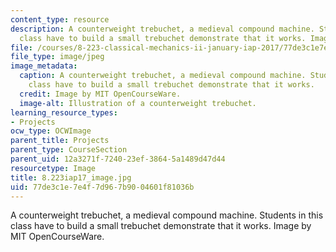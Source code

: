 ```yaml
---
content_type: resource
description: A counterweight trebuchet, a medieval compound machine. Students in this
  class have to build a small trebuchet demonstrate that it works. Image by MIT OpenCourseWare.
file: /courses/8-223-classical-mechanics-ii-january-iap-2017/77de3c1e7e4f7d967b9004601f81036b_8.223iap17_image.jpg
file_type: image/jpeg
image_metadata:
  caption: A counterweight trebuchet, a medieval compound machine. Students in this
    class have to build a small trebuchet demonstrate that it works.
  credit: Image by MIT OpenCourseWare.
  image-alt: Illustration of a counterweight trebuchet.
learning_resource_types:
- Projects
ocw_type: OCWImage
parent_title: Projects
parent_type: CourseSection
parent_uid: 12a3271f-7240-23ef-3864-5a1489d47d44
resourcetype: Image
title: 8.223iap17_image.jpg
uid: 77de3c1e-7e4f-7d96-7b90-04601f81036b
---
```

A counterweight trebuchet, a medieval compound machine. Students in this class have to build a small trebuchet demonstrate that it works. Image by MIT OpenCourseWare.

